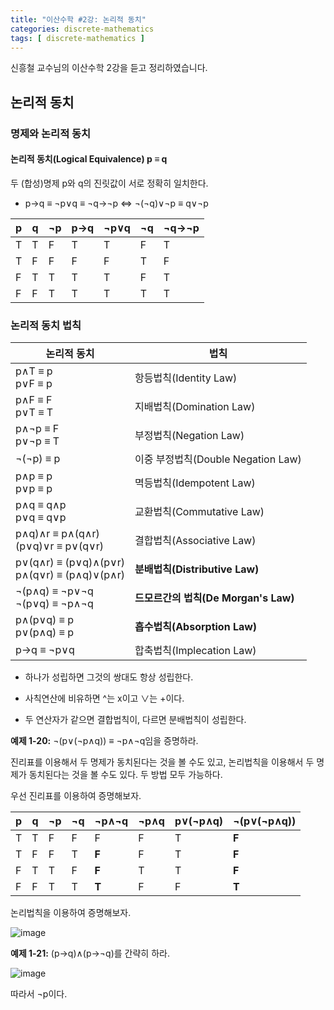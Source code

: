 ```yaml
---
title: "이산수학 #2강: 논리적 동치"
categories: discrete-mathematics
tags: [ discrete-mathematics ]
---
```


신흥철 교수님의 이산수학 2강을 듣고 정리하였습니다.

## 논리적 동치

### 명제와 논리적 동치

#### 논리적 동치(Logical Equivalence) p ≡ q

두 (합성)명제 p와 q의 진릿값이 서로 정확히 일치한다.

- p→q ≡ ¬p∨q ≡ ¬q→¬p ⇔ ¬(¬q)∨¬p ≡ q∨¬p

| p    | q    | ¬p   | p→q  | ¬p∨q | ¬q   | ¬q→¬p |
| ---- | ---- | ---- | ---- | ---- | ---- | ----- |
| T    | T    | F    | T    | T    | F    | T     |
| T    | F    | F    | F    | F    | T    | F     |
| F    | T    | T    | T    | T    | F    | T     |
| F    | F    | T    | T    | T    | T    | T     |

### 논리적 동치 법칙

| 논리적 동치                                      | 법칙                                 |
| ------------------------------------------------ | ------------------------------------ |
| p∧T ≡ p<br />p∨F ≡ p                             | 항등법칙(Identity Law)               |
| p∧F ≡ F<br />p∨T ≡ T                             | 지배법칙(Domination Law)             |
| p∧¬p ≡ F<br />p∨¬p ≡ T                           | 부정법칙(Negation Law)               |
| ¬(¬p) ≡ p                                        | 이중 부정법칙(Double Negation Law)   |
| p∧p ≡ p<br />p∨p ≡ p                             | 멱등법칙(Idempotent Law)             |
| p∧q ≡ q∧p<br />p∨q ≡ q∨p                         | 교환법칙(Commutative Law)            |
| p∧q)∧r ≡ p∧(q∧r)<br />(p∨q)∨r ≡ p∨(q∨r)          | 결합법칙(Associative Law)            |
| p∨(q∧r) ≡ (p∨q)∧(p∨r)<br />p∧(q∨r) ≡ (p∧q)∨(p∧r) | **분배법칙(Distributive Law)**       |
| ¬(p∧q) ≡ ¬p∨¬q<br />¬(p∨q) ≡ ¬p∧¬q               | **드모르간의 법칙(De Morgan's Law)** |
| p∧(p∨q) ≡ p<br />p∨(p∧q) ≡ p                     | **흡수법칙(Absorption Law)**         |
| p→q ≡ ¬p∨q                                       | 합축법칙(Implecation Law)            |

- 하나가 성립하면 그것의 쌍대도 항상 성립한다. 
- 사칙연산에 비유하면 ^는 x이고 ∨는 +이다.

- 두 연산자가 같으면 결합법칙이, 다르면 분배법칙이 성립한다.

 

**예제 1-20:** ¬(p∨(¬p∧q)) ≡ ¬p∧¬q임을 증명하라.

진리표를 이용해서 두 명제가 동치된다는 것을 볼 수도 있고, 논리법칙을 이용해서 두 명제가 동치된다는 것을 볼 수도 있다.  두 방법 모두 가능하다.

우선 진리표를 이용하여 증명해보자.

| p    | q    | ¬p   | ¬q   | **¬p∧¬q** | ¬p∧q | p∨(¬p∧q) | **¬(p∨(¬p∧q))** |
| ---- | ---- | ---- | ---- | --------- | ---- | -------- | --------------- |
| T    | T    | F    | F    | F         | F    | T        | **F**           |
| T    | F    | F    | T    | **F**     | F    | T        | **F**           |
| F    | T    | T    | F    | **F**     | T    | T        | **F**           |
| F    | F    | T    | T    | **T**     | F    | F        | **T**           |

논리법칙을 이용하여 증명해보자.

![image](https://user-images.githubusercontent.com/50407047/94342293-1d5b4500-004b-11eb-84fc-cd5059a9b85e.jpeg)



**예제 1-21:**  (p→q)∧(p→¬q)를 간략히 하라.

![image](https://user-images.githubusercontent.com/50407047/94342284-0a487500-004b-11eb-8f1d-e73c546c8db1.jpeg)

따라서 ¬p이다.